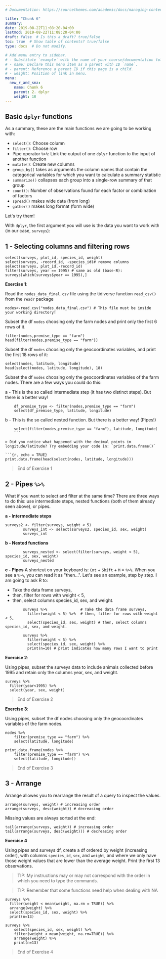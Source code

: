 ```yaml
---
# Documentation: https://sourcethemes.com/academic/docs/managing-content/

title: "Chunk 6"
summary:
date: 2019-08-22T11:08:20-04:00
lastmod: 2019-08-22T11:08:20-04:00
draft: false  # Is this a draft? true/false
toc: true  # Show table of contents? true/false
type: docs  # Do not modify.

# Add menu entry to sidebar.
# - Substitute `example` with the name of your course/documentation folder.
# - name: Declare this menu item as a parent with ID `name`.
# - parent: Reference a parent ID if this page is a child.
# - weight: Position of link in menu.
menu:
  new_r_and_sna:
    name: Chunk 6
    parent: 2. dplyr
    weight: 10
---
```


## **Basic `dplyr` functions**

As a summary, these are the main functions we are going to be working with:

* `select()`: Choose column
* `filter()`: Choose row
* Pipe operator `%>%`: Link the output of one `dplyr` function to the input of another function
* `mutate()`: Create new columns
* `group_by()` takes as arguments the column names that contain the categorical variables for which you want to calculate a summary statistic
* `summarize()` collapses each group into a single-row summary of that group
* `count()`: Number of observations found for each factor or combination of factors
* `spread()` makes wide data (from long)
* `gather()` makes long format (form wide)


Let's try them!

With `dplyr`, the first argument you will use is the data you want to work with (in our case, `surveys`):

## **1 - Selecting columns and filtering rows**

```{r, echo = TRUE}
select(surveys, plot_id, species_id, weight)
select(surveys, -record_id, -species_id)# remove columns
select(surveys, plot_id,-record_id)
filter(surveys, year == 1995) # same as old (base-R): surveys[which(surveys$year == 1995),]
```

**Exercise 1**: 

Read the `nodes_data_final.csv` file using the tidiverse function `read_csv()` from the `readr` package

```{r, echo = TRUE}
nodes<-read_csv("nodes_data_final.csv") # This file must be inside your working directory!
```

Subset the df `nodes` choosing only the farm nodes and print only the first 6 rows of it.

```{r, echo = TRUE}
filter(nodes,premise_type == "farm")
head(filter(nodes,premise_type == "farm"))
```

Subset the df `nodes` choosing only the geocoordinates variables, and print the first 18 rows of it:

```{r, echo = TRUE}
select(nodes, latitude, longitude)
head(select(nodes, latitude, longitude), 18)
```

Subset the df `nodes` choosing only the geocoordinates variables of the farm nodes.
There are a few ways you could do this:

a - This is the so called intermediate step (it has two distinct steps). But there is a better way!

```{r, echo = TRUE}
    df_premise_type <- filter(nodes,premise_type == "farm")
    select(df_premise_type, latitude, longitude) 
```
    
b - This is the so called nested function. But there is a better way! (Pipes!)
```{r, echo = TRUE}
    select(filter(nodes,premise_type == "farm"), latitude, longitude)
    ```
    
> Did you notice what happened with the decimal points in longitude/latitude? Try embedding your code in: `print.data.frame()`

```{r, echo = TRUE}
print.data.frame(head(select(nodes, latitude, longitude)))
```

> End of Exercise 1
      
      
## **2 - Pipes `%>%`**

What if you want to select and filter at the same time? 
There are three ways to do this: use intermediate steps, nested functions (both of them already seen above), or pipes.
        
**a - Intermediate steps**        

```{r, echo = TRUE}
surveys2 <- filter(surveys, weight < 5)
        surveys_int <- select(surveys2, species_id, sex, weight)
        surveys_int
```        
**b - Nested functions**
```{r, echo = TRUE}
        surveys_nested <- select(filter(surveys, weight < 5), species_id, sex, weight)
        surveys_nested
```
**c - Pipes**
A shortcut on your keyboard is: `Cnt` + `Shift` + `M` = `%>%`. When you see a `%>%`, you can read it as "then...". Let's see an example, step by step. I am going to ask R to: 

* Take the data frame surveys,
* then, filter for rows with weight < 5,
* then, select columns species_id, sex, and weight.

```{r, echo = TRUE}
        surveys %>%               # Take the data frame surveys,
          filter(weight < 5) %>%  # then, filter for rows with weight < 5,
          select(species_id, sex, weight) # then, select columns species_id, sex, and weight.
        
        surveys %>%
          filter(weight < 5) %>%
          select(species_id, sex, weight) %>% 
          print(n=10) # print indicates how many rows I want to print
```        
        
**Exercise 2**:

Using pipes, subset the surveys data to include animals collected before 1995 and retain only the columns year, sex, and weight.

```{r, echo = TRUE}
surveys %>% 
  filter(year<1995) %>% 
  select(year, sex, weight)
```  
> End of Exercise 2

**Exercise 3**:

Using pipes, subset the df nodes choosing only the geocoordinates variables of the farm nodes.

```{r, echo = TRUE}
nodes %>% 
    filter(premise_type == "farm") %>% 
    select(latitude, longitude)
        
print.data.frame(nodes %>% 
    filter(premise_type == "farm") %>% 
    select(latitude, longitude))      
```

> End of Exercise 3


## **3 - Arrange**

Arrange allowes you to rearrange the result of a query to inspect the values. 

```{r, echo = TRUE}
arrange(surveys, weight) # increasing order
arrange(surveys, desc(weight)) # decreasing order   
```

Missing values are always sorted at the end:

```{r, echo = TRUE}
tail(arrange(surveys, weight)) # increasing order
tail(arrange(surveys, desc(weight))) # decreasing order
```

**Exercise 4**

Using pipes and surveys df, create a df ordered by weight (increasing order), with columns `species_id`, `sex`, and `weight`, and where we only have those weight values that are lower than the average weight. Print the first 13 observations.

>TIP: My instructions may or may not correspond with the order in which you need to type the commands. 

>TIP: Remember that some functions need help when dealing with NA        

```{r, echo = TRUE}
surveys %>%
  filter(weight < mean(weight, na.rm = TRUE)) %>%
  arrange(weight) %>% 
  select(species_id, sex, weight) %>% 
  print(n=13)

surveys %>% 
    select(species_id, sex, weight) %>% 
    filter(weight < mean(weight, na.rm=TRUE)) %>% 
    arrange(weight) %>% 
    print(n=13)
```

> End of Exercise 4
